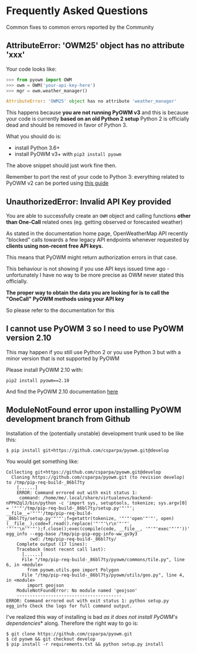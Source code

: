 # Frequently Asked Questions
Common fixes to common errors reported by the Community

## AttributeError: 'OWM25' object has no attribute 'xxx' 
Your code looks like:

```python
>>> from pyowm import OWM
>>> owm = OWM('your-api-key-here')
>>> mgr = owm.weather_manager()

AttributeError: 'OWM25' object has no attribute 'weather_manager'
```

This happens because **you are not running PyOWM v3** and this is because  your code is currently **based on an old Python 2 setup**
Python 2 is officially dead and should be removed in favor of Python 3.

What you should do is:
  - install Python 3.6+
  - install PyOWM v3+ with `pip3 install pyowm`

The above snippet should just work fine then. 

Remember to port the rest of your code to Python 3: everything related to PyOWM v2 can be ported using [this guide](https://pyowm.readthedocs.io/en/latest/v3/migration-guide-pyowm-v2-to-v3.md:)

## UnauthorizedError: Invalid API Key provided
You are able to successfully create an `OWM` object and calling functions **other than One-Call** related ones (eg. getting observed or forecasted weather)

As stated in the documentation home page, OpenWeatherMap API recently "blocked" calls towards a few legacy API endpoints whenever requested by **clients using non-recent free API keys.**

This means that PyOWM might return authorization errors in that case.

This behaviour is not showing if you use API keys issued time ago - unfortunately I have no way to be more precise as OWM never stated this officially.

**The proper way to obtain the data you are looking for is to call the "OneCall" PyOWM methods using your API key**

So please refer to the documentation for this


## I cannot use PyOWM 3 so I need to use PyOWM version 2.10
This may happen if you still use Python 2 or you use Python 3 but with a minor version that is not supported by PyOWM
 
Please install PyOWM 2.10 with:
```shell
pip2 install pyowm==2.10 
```

And find the PyOWM 2.10 documentation [here](https://pyowm.readthedocs.io/en/2.10/)


## ModuleNotFound error upon installing PyOWM development branch from Github

Installation of the (potentially unstable) development trunk used to be like this:

```shell
$ pip install git+https://github.com/csparpa/pyowm.git@develop
```

You would get something like:

```shell
Collecting git+https://github.com/csparpa/pyowm.git@develop
  Cloning https://github.com/csparpa/pyowm.git (to revision develop) to /tmp/pip-req-build-_86bl7ty
    [......]
    ERROR: Command errored out with exit status 1:
     command: /home/me/.local/share/virtualenvs/backend-nPPHZqlJ/bin/python -c 'import sys, setuptools, tokenize; sys.argv[0] = '"'"'/tmp/pip-req-build-_86bl7ty/setup.py'"'"'; __file__='"'"'/tmp/pip-req-build-_86bl7ty/setup.py'"'"';f=getattr(tokenize, '"'"'open'"'"', open)(__file__);code=f.read().replace('"'"'\r\n'"'"', '"'"'\n'"'"');f.close();exec(compile(code, __file__, '"'"'exec'"'"'))' egg_info --egg-base /tmp/pip-pip-egg-info-ww_gs9y3
         cwd: /tmp/pip-req-build-_86bl7ty/
    Complete output (17 lines):
    Traceback (most recent call last):
      [......]
      File "/tmp/pip-req-build-_86bl7ty/pyowm/commons/tile.py", line 6, in <module>
        from pyowm.utils.geo import Polygon
      File "/tmp/pip-req-build-_86bl7ty/pyowm/utils/geo.py", line 4, in <module>
        import geojson
    ModuleNotFoundError: No module named 'geojson'
    ----------------------------------------
ERROR: Command errored out with exit status 1: python setup.py egg_info Check the logs for full command output.
```

I've realized this way of installing is bad *as it does not install PyOWM's dependencies** along.
Therefore the right way to go is:

```shell
$ git clone https://github.com/csparpa/pyowm.git
$ cd pyowm && git checkout develop
$ pip install -r requirements.txt && python setup.py install
```    